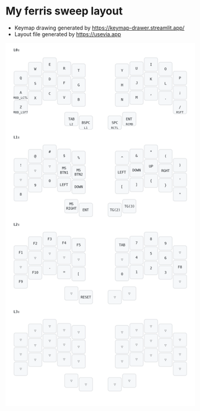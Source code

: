 # My ferris sweep layout


- Keymap drawing generated by https://keymap-drawer.streamlit.app/
- Layout file generated by https://usevia.app

![Keymap.png](/my_keymap.png)

 
